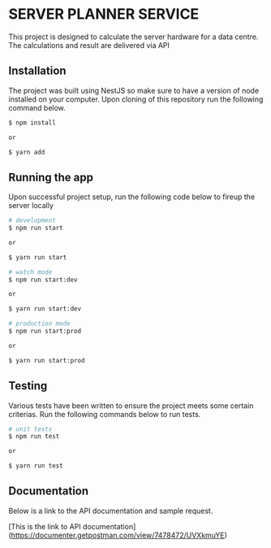 # SERVER PLANNER SERVICE

This project is designed to calculate the server hardware for a data centre. The calculations and result are delivered via API

## Installation

The project was built using NestJS so make sure to have a version of node installed on your computer. Upon cloning of this repository run the following command below.

```bash
$ npm install

or

$ yarn add
```

## Running the app

Upon successful project setup, run the following code below to fireup the server locally

```bash
# development
$ npm run start

or

$ yarn run start

# watch mode
$ npm run start:dev

or

$ yarn run start:dev

# production mode
$ npm run start:prod

or

$ yarn run start:prod
```

## Testing

Various tests have been written to ensure the project meets some certain criterias. Run the following commands below to run tests. 

```bash
# unit tests
$ npm run test

or

$ yarn run test
```


## Documentation

Below is a link to the API documentation and sample request.

[This is the link to API documentation] (https://documenter.getpostman.com/view/7478472/UVXkmuYE)
